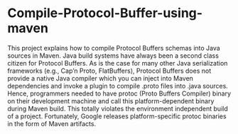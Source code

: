 # Compile-Protocol-Buffer-using-maven
This project explains how to compile Protocol Buffers schemas into Java sources in Maven.
Java build systems have always been a second class citizen for Protocol Buffers. As is the case for many other Java serialization frameworks (e.g., Cap’n Proto, FlatBuffers), Protocol Buffers does not provide a native Java compiler which you can inject into Maven dependencies and invoke a plugin to compile .proto files into .java sources. Hence, programmers needed to have protoc (Proto Buffers Compiler) binary on their development machine and call this platform-dependent binary during Maven build. This totally violates the environment independent build of a project. Fortunately, Google releases platform-specific protoc binaries in the form of Maven artifacts.
